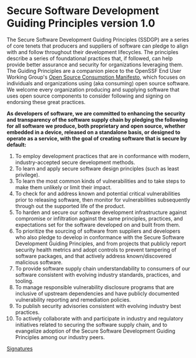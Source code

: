 # Secure Software Development Guiding Principles version 1.0

The Secure Software Development Guiding Principles (SSDGP) are a series of core tenets that producers and suppliers of software can pledge to align with and follow throughout their development lifecycles.  The principles describe a series of foundational practices that, if followed, can help provide better assurance and security for organizations leveraging them.  The Guiding Principles are a companion piece to the OpenSSF End User Working Group's [Open Source Consumption Manifesto](https://github.com/ossf/wg-endusers/tree/main/MANIFESTO), which focuses on individuals and organizations using (aka consuming) open source software.  We welcome every organization producing and supplying software that uses open source components to consider following and signing on endorsing these great practices.

**As developers of software, we are committed to enhancing the security and transparency of the software supply chain by pledging the following for all software we produce, both proprietary and open source, whether embedded in a device, released on a standalone basis, or designed to operate as a service, with the goal of creating software that is secure by default:**

1. To employ development practices that are in conformance with modern, industry-accepted secure development methods.
2. To learn and apply secure software design principles (such as least privilege).
3. To learn the most common kinds of vulnerabilities and to take steps to make them unlikely or limit their impact.
4. To check for and address known and potential critical vulnerabilities prior to releasing software, then monitor for vulnerabilities subsequently through out the supported life of the product.
5. To harden and secure our software development infrastructure against compromise or infiltration against the same principles, practices, and expectations set for the software developed on and built from them.
6. To prioritize the sourcing of software from suppliers and developers who also pledge to develop in conformance with the Secure Software Development Guiding Principles, and from projects that publicly report security health metrics and adopt controls to prevent tampering of software packages, and that actively address known/discovered malicious software.
7. To provide software supply chain understandability to consumers of our software consistent with evolving industry standards, practices, and tooling.
8. To manage responsible vulnerability disclosure programs that are inclusive of upstream dependencies and have publicly documented vulnerability reporting and remediation policies.
9. To publish security advisories consistent with evolving industry best practices.
10. To actively collaborate with and participate in industry and regulatory initiatives related to securing the software supply chain, and to evangelize adoption of the Secure Software Development Guiding Principles among our industry peers.

[Signatures](https://github.com/ossf/wg-best-practices-os-developers/blob/main/docs/securesoftwaredevelopmentguidingprinciples-signatures.md)
